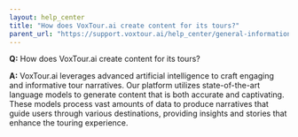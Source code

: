 ```yaml
---
layout: help_center
title: "How does VoxTour.ai create content for its tours?"
parent_url: "https://support.voxtour.ai/help_center/general-information.html"
---
```


**Q:** How does VoxTour.ai create content for its tours?

**A:** VoxTour.ai leverages advanced artificial intelligence to craft engaging and informative tour narratives. Our platform utilizes state-of-the-art language models to generate content that is both accurate and captivating. These models process vast amounts of data to produce narratives that guide users through various destinations, providing insights and stories that enhance the touring experience.